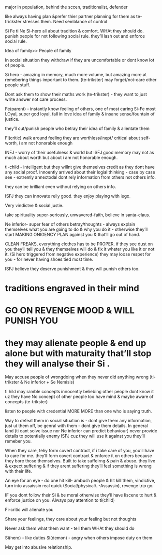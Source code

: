 major in population, behind the sccen, traditionalist, defender

like always having plan &prefer thier partner planning for them as te-trickster stresses them.
Need semblance of control

Si Fe ti Ne
Si-hero all about tradition & comfort. WHAt they should do. punish people for not following social rule. they’ll lash out and enforce social rule.

Idea of family>> People of family

In social situation they withdraw if they are uncomfortable or dont know lot of people.

Si hero - amazing in memory, much more volume, but amazing more at remebering things important to them. (te-trikster) may forget/not-care other people stuff.

Dont ask them to show their maths work (te-trikster) - they want to just write answer not care process.

Fe(parent) - instantly know feeling of others, one of most caring
Si-Fe most LOyal, super god loyal, fall in love idea of family & insane sense/fountain of justice.

they’ll cut/punish people who betray their idea of family & alientate them

Fi(critic) walk around feeling they are worthless/inept/ critical about self-worth, i am not honorable enough

INFJ - worry of their usefulness & world but ISFJ good memory may not as much about worth but about  i am not honorable enough.

ti-child - intelligent but they willnt give themselves credit as they dont have any social proof. Innoently arrived about their logial thinking - case by case see - extremly annectodal dont rely information from others not others info.

they can be brilliant even without relying on others info.

ISFJ they can innovate relly good.
they enjoy playing with lego.

Very vindictve & social justie.

take spirituality super-seriously, unwavered-faith, believe in santa-claus.

Ne inferior- super fear of others betray/thoughts - always explain themselves what you are going to do & why you do it - otherwise they’ll start MAKING ONIGENCY PLAN against you & that’ll go out of hand.

CLEAN FREAKS, everything clothes has to be PROPER. if they see dust on you they’ll tell you & they themselves will do & fix it wheter you like it or not it. (Si hero triggered from negative experience)
they may loose respet for you - for never having shoes tied most time.

ISFJ believe they deserve punishment & they will punish others too.
# traditions engraved in their mind

# GO ON REVENGE MOOD & WILL PUNISH YOU

# they may alienate people & end up alone but with maturaity that’ll stop they will analyse their Si .

May accuse people of wrongdoing when they never did anything wrong (ti-trikster & Ne inferior + Se Nemisis)

ti hild may ramble concepts innocently beliebing other people dont know it uz they have No concept of other people too have mind & maybe aware of concepts (te-trikster)

listen to people with credential MORE MORE than one who is saying truth.

Way to defeat them in social situation is - dont give them any information, just ut them off, be genral with them - dont give them details.
In general land (ti cant solve issue nor Ne inferior can predict behaviour)
never provide details to potentially enemy ISFJ cuz they will use it against you they’ll remeber you.

When they care, tehy form covert contract, if i take care of you, you’ll have to care for me.
they’ll form covert contract & enforce it on others because they bore those themselves.
Built to take suffeirng & pain & abuse.
they live & expect suffering & if they arent suffering they’ll feel something is wrong with  their life.

An eye for an eye - do one hit kill- ambush people & hit kill them, vindictive, turn into assaissin real quick (Social/physical/..-Assassin), revenge trip go.

IF you dont follow their Si & be moral otherwise they’ll have liscene to hurt & enforce justice on you.
Always pay attention to ti(child)

Fi-critic will alienate you

Share your feelings, they care about your feeling but not thoughts

Never ask them what them want - tell them WHAt they should do

Si(hero) - like duties 
Si(demon) - angry when others impose duty on them

May get into abusive relationship.

